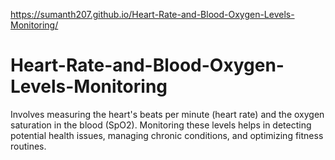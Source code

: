 https://sumanth207.github.io/Heart-Rate-and-Blood-Oxygen-Levels-Monitoring/

# Heart-Rate-and-Blood-Oxygen-Levels-Monitoring
Involves measuring the heart's beats per minute (heart rate) and the oxygen saturation in the blood (SpO2). Monitoring these levels helps in detecting potential health issues, managing chronic conditions, and optimizing fitness routines.
